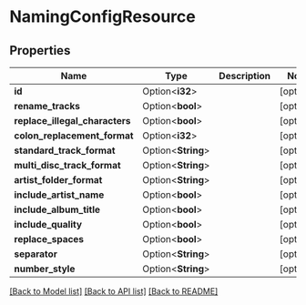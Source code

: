 # NamingConfigResource

## Properties

Name | Type | Description | Notes
------------ | ------------- | ------------- | -------------
**id** | Option<**i32**> |  | [optional]
**rename_tracks** | Option<**bool**> |  | [optional]
**replace_illegal_characters** | Option<**bool**> |  | [optional]
**colon_replacement_format** | Option<**i32**> |  | [optional]
**standard_track_format** | Option<**String**> |  | [optional]
**multi_disc_track_format** | Option<**String**> |  | [optional]
**artist_folder_format** | Option<**String**> |  | [optional]
**include_artist_name** | Option<**bool**> |  | [optional]
**include_album_title** | Option<**bool**> |  | [optional]
**include_quality** | Option<**bool**> |  | [optional]
**replace_spaces** | Option<**bool**> |  | [optional]
**separator** | Option<**String**> |  | [optional]
**number_style** | Option<**String**> |  | [optional]

[[Back to Model list]](../README.md#documentation-for-models) [[Back to API list]](../README.md#documentation-for-api-endpoints) [[Back to README]](../README.md)


